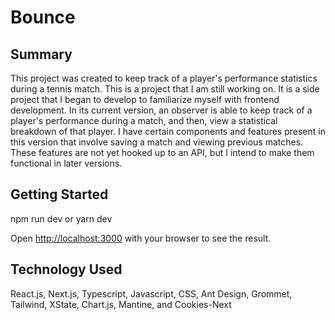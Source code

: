 # Bounce

## Summary 
This project was created to keep track of a player's performance statistics during a tennis match. This is a project that I am still working on. It is a side project that I began to develop to familiarize myself with frontend development.
In its current version, an observer is able to keep track of a player's performance during a match,
and then, view a statistical breakdown of that player. I have certain components and 
features present in this version that involve saving a match and viewing previous matches.
These features are not yet hooked up to an API, but I intend to make them functional
in later versions.

## Getting Started
npm run dev or
yarn dev

Open [http://localhost:3000](http://localhost:3000) with your browser to see the result.

## Technology Used 
React.js, Next.js, Typescript, Javascript, CSS, Ant Design, Grommet, Tailwind, XState, Chart.js, Mantine,
and Cookies-Next